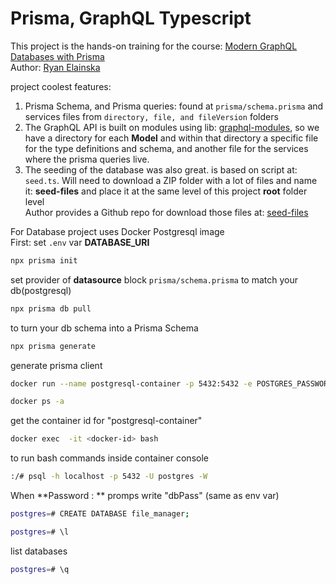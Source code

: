 # Prisma, GraphQL Typescript

This project is the hands-on training for the course: [Modern GraphQL Databases with Prisma](https://leveluptutorials.com/tutorials/modern-graphql-databases-with-prisma)  
Author: [Ryan Elainska](https://github.com/glassblowerscat)

project coolest features:

1. Prisma Schema, and Prisma queries: found at `prisma/schema.prisma` and services files from `directory, file, and fileVersion` folders
2. The GraphQL API is built on modules using lib: [graphql-modules](https://www.npmjs.com/package/graphql-modules), so we have a directory for each **Model** and within that directory a specific file for the type definitions and schema, and another file for the services where the prisma queries live.
3. The seeding of the database was also great. is based on script at: `seed.ts`. Will need to download a ZIP folder with a lot of files and name it: **seed-files** and place it at the same level of this project **root** folder level  
   Author provides a Github repo for download those files at: [seed-files](https://github.com/glassblowerscat/seed-files)

For Database project uses Docker Postgresql image  
First: set `.env` var **DATABASE_URI**

```bash
npx prisma init
```

set provider of **datasource** block `prisma/schema.prisma` to match your db(postgresql)

```bash
npx prisma db pull
```

to turn your db schema into a Prisma Schema

```bash
npx prisma generate
```

generate prisma client

```bash
docker run --name postgresql-container -p 5432:5432 -e POSTGRES_PASSWORD=dbpass -d postgres
```

```bash
docker ps -a
```

get the container id for "postgresql-container"

```bash
docker exec  -it <docker-id> bash
```

to run bash commands inside container console

```bash
:/# psql -h localhost -p 5432 -U postgres -W
```

When **Password : ** promps write "dbPass" (same as env var)

```bash
postgres=# CREATE DATABASE file_manager;
```

```bash
postgres=# \l
```

list databases

```bash
postgres=# \q
```
